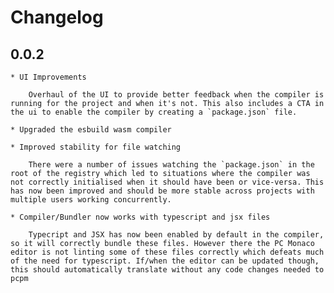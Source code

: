 # Changelog

## 0.0.2

	* UI Improvements
	  
		Overhaul of the UI to provide better feedback when the compiler is running for the project and when it's not. This also includes a CTA in the ui to enable the compiler by creating a `package.json` file.

	* Upgraded the esbuild wasm compiler

	* Improved stability for file watching

		There were a number of issues watching the `package.json` in the root of the registry which led to situations where the compiler was not correctly initialised when it should have been or vice-versa. This has now been improved and should be more stable across projects with multiple users working concurrently.

	* Compiler/Bundler now works with typescript and jsx files

		Typecript and JSX has now been enabled by default in the compiler, so it will correctly bundle these files. However there the PC Monaco editor is not linting some of these files correctly which defeats much of the need for typescript. If/when the editor can be updated though, this should automatically translate without any code changes needed to pcpm